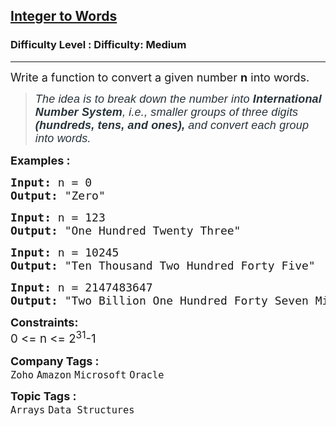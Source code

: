 <h2><a href="https://www.geeksforgeeks.org/problems/number-to-words0335/1?page=1&company=Zoho&status=unsolved&sortBy=submissions">Integer to Words</a></h2><h3>Difficulty Level : Difficulty: Medium</h3><hr><div class="problems_problem_content__Xm_eO"><p><span style="font-size: 18px;">Write a function to convert a given number <strong>n</strong> into words.</span></p>
<blockquote>
<p><span style="font-size: 18px;"><span style="white-space: pre-wrap; box-sizing: border-box; margin: 0px; padding: 0px; border: 0px; vertical-align: baseline; caret-color: #273239; color: #273239; font-family: Nunito, sans-serif; font-style: italic; letter-spacing: 0.162px;">The idea is to break down the number into </span><strong style="white-space: pre-wrap; box-sizing: border-box; margin: 0px; padding: 0px; border: 0px; vertical-align: baseline; caret-color: #273239; color: #273239; font-family: Nunito, sans-serif; font-style: italic; letter-spacing: 0.162px;"><strong style="box-sizing: border-box; margin: 0px; padding: 0px; border: 0px; vertical-align: baseline;">International Number System</strong></strong><span style="white-space: pre-wrap; box-sizing: border-box; margin: 0px; padding: 0px; border: 0px; vertical-align: baseline; caret-color: #273239; color: #273239; font-family: Nunito, sans-serif; font-style: italic; letter-spacing: 0.162px;">, i.e., smaller groups of three digits</span><strong style="white-space: pre-wrap; box-sizing: border-box; margin: 0px; padding: 0px; border: 0px; vertical-align: baseline; caret-color: #273239; color: #273239; font-family: Nunito, sans-serif; font-style: italic; letter-spacing: 0.162px;"><strong style="box-sizing: border-box; margin: 0px; padding: 0px; border: 0px; vertical-align: baseline;"> (hundreds, tens, and ones), </strong></strong><span style="white-space: pre-wrap; box-sizing: border-box; margin: 0px; padding: 0px; border: 0px; vertical-align: baseline; caret-color: #273239; color: #273239; font-family: Nunito, sans-serif; font-style: italic; letter-spacing: 0.162px;">and convert each group into words.</span></span></p>
</blockquote>
<p><span style="font-size: 18px;"><strong>Examples :</strong></span></p>
<pre><span style="font-size: 18px;"><strong>Input: </strong>n = 0
<strong>Output:</strong> "Zero"</span></pre>
<pre><span style="font-size: 18px;"><strong>Input: </strong>n = 123
<strong>Output:</strong> "One Hundred Twenty Three"
</span></pre>
<pre><span style="font-size: 18px;"><strong>Input: </strong>n = 10245
<strong>Output:</strong> "Ten Thousand Two Hundred Forty Five"</span></pre>
<pre><strong><span style="font-size: 18px;">Input:</span></strong><span style="font-size: 18px;"> n = 2147483647<br><strong>Output: </strong>"Two Billion One Hundred Forty Seven Million Four Hundred Eighty Three Thousand Six Hundred Forty Seven"</span></pre>
<p><span style="font-size: 18px;"><strong>Constraints:</strong><br><span style="font-size: 14pt;">0 &lt;= n &lt;= 2<sup>31</sup>-1</span></span></p></div><p><span style=font-size:18px><strong>Company Tags : </strong><br><code>Zoho</code>&nbsp;<code>Amazon</code>&nbsp;<code>Microsoft</code>&nbsp;<code>Oracle</code>&nbsp;<br><p><span style=font-size:18px><strong>Topic Tags : </strong><br><code>Arrays</code>&nbsp;<code>Data Structures</code>&nbsp;